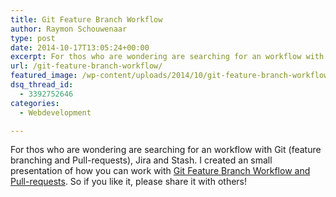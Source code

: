 ```yaml
---
title: Git Feature Branch Workflow
author: Raymon Schouwenaar
type: post
date: 2014-10-17T13:05:24+00:00
excerpt: For thos who are wondering are searching for an workflow with Git (feature branching and Pull-requests), Jira and Stash. I created an small presentation of how you can work with Git Feature Branch Workflow and Pull-requests.
url: /git-feature-branch-workflow/
featured_image: /wp-content/uploads/2014/10/git-feature-branch-workflow-with-jira-stash-pull-requests-825x452.jpg
dsq_thread_id:
  - 3392752646
categories:
  - Webdevelopment

---
```

For thos who are wondering are searching for an workflow with Git (feature branching and Pull-requests), Jira and Stash. I created an small presentation of how you can work with [Git Feature Branch Workflow and Pull-requests][1]. So if you like it, please share it with others!

 [1]: http://raymonschouwenaar.github.io/git-workflow-presentation/